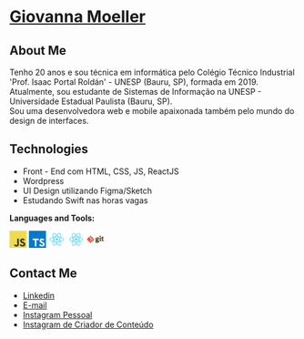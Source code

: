  # <a href="https://www.linkedin.com/in/giovannamoeller/">Giovanna Moeller</a>
 
## About Me
Tenho 20 anos e sou técnica em informática pelo Colégio Técnico Industrial 'Prof. Isaac Portal Roldán' - UNESP (Bauru, SP), formada em 2019. Atualmente, sou estudante de Sistemas de Informação na UNESP - Universidade Estadual Paulista (Bauru, SP). 
<br>
Sou uma desenvolvedora web e mobile apaixonada também pelo mundo do design de interfaces.

## Technologies
- Front - End com HTML, CSS, JS, ReactJS
- Wordpress
- UI Design utilizando Figma/Sketch
- Estudando Swift nas horas vagas

**Languages and Tools:**  

<code><img height="30" src="https://raw.githubusercontent.com/github/explore/80688e429a7d4ef2fca1e82350fe8e3517d3494d/topics/javascript/javascript.png"></code>
<code><img height="30" src="https://raw.githubusercontent.com/github/explore/80688e429a7d4ef2fca1e82350fe8e3517d3494d/topics/typescript/typescript.png"></code>
<code><img height="30" src="https://raw.githubusercontent.com/github/explore/80688e429a7d4ef2fca1e82350fe8e3517d3494d/topics/react/react.png"></code>
<code><img height="30" src="https://raw.githubusercontent.com/github/explore/80688e429a7d4ef2fca1e82350fe8e3517d3494d/topics/react-native/react-native.png"></code>
<code><img height="30" src="https://raw.githubusercontent.com/github/explore/80688e429a7d4ef2fca1e82350fe8e3517d3494d/topics/git/git.png"></code>


##  Contact Me
- <a href="https://www.linkedin.com/in/giovannamoeller/">Linkedin</a>
- <a href="mailto:giovanna_moeller@outlook.com">E-mail</a>
- <a href="https://instagram.com/gimoeller">Instagram Pessoal</a>
- <a href="https://www.instagram.com/girl.coding/">Instagram de Criador de Conteúdo</a>
</div>
